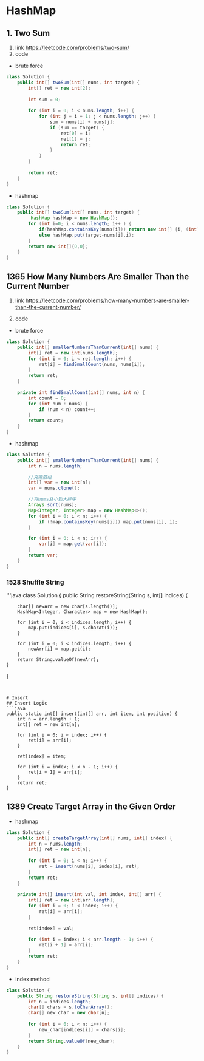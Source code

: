 # HashMap
## 1. Two Sum
1. link
https://leetcode.com/problems/two-sum/
2. code
- brute force
```java
class Solution {
    public int[] twoSum(int[] nums, int target) {
        int[] ret = new int[2];
        
        int sum = 0;
        
        for (int i = 0; i < nums.length; i++) {
            for (int j = i + 1; j < nums.length; j++) {
                sum = nums[i] + nums[j];
                if (sum == target) {
                    ret[0] = i;
                    ret[1] = j;
                    return ret;
                }
            }
        }
        
        return ret;
    }
}
```

- hashmap
```java
class Solution {
    public int[] twoSum(int[] nums, int target) {
         HashMap hashMap = new HashMap();
        for (int i=0; i < nums.length; i++ ) {
            if(hashMap.containsKey(nums[i])) return new int[] {i, (int) hashMap.get(nums[i])};
            else hashMap.put(target-nums[i],i);
        }
        return new int[]{0,0};
    }
}
```

## 1365 How Many Numbers Are Smaller Than the Current Number
1. link
https://leetcode.com/problems/how-many-numbers-are-smaller-than-the-current-number/

2. code
- brute force
```java
class Solution {
    public int[] smallerNumbersThanCurrent(int[] nums) {
        int[] ret = new int[nums.length];
        for (int i = 0; i < ret.length; i++) {
            ret[i] = findSmallCount(nums, nums[i]);
        }
        return ret;
    }
    
    private int findSmallCount(int[] nums, int n) {
        int count = 0;
        for (int num : nums) {
            if (num < n) count++;
        }
        return count;
    }
}
```

- hashmap
```java
class Solution {
    public int[] smallerNumbersThanCurrent(int[] nums) {
        int n = nums.length;

        //克隆数组
        int[] var = new int[n];
        var = nums.clone();

        //将nums从小到大排序
        Arrays.sort(nums);
        Map<Integer, Integer> map = new HashMap<>();
        for (int i = 0; i < n; i++) {
            if (!map.containsKey(nums[i])) map.put(nums[i], i);
        }

        for (int i = 0; i < n; i++) {
            var[i] = map.get(var[i]);
        }
        return var;
    }
}
```

### 1528 Shuffle String 
'''java
class Solution {
    public String restoreString(String s, int[] indices) {
        
        char[] newArr = new char[s.length()];
        HashMap<Integer, Character> map = new HashMap();
        
        for (int i = 0; i < indices.length; i++) {
            map.put(indices[i], s.charAt(i));
        }
        
        for (int i = 0; i < indices.length; i++) {
            newArr[i] = map.get(i);
        }
        return String.valueOf(newArr);
    }
}
```


# Insert
## Insert Logic
```java
public static int[] insert(int[] arr, int item, int position) {
	int n = arr.length + 1;
	int[] ret = new int[n];

	for (int i = 0; i < index; i++) {
		ret[i] = arr[i];
	}
	
	ret[index] = item;

	for (int i = index; i < n - 1; i++) {
		ret[i + 1] = arr[i];
	}
	return ret;
}
```

## 1389 Create Target Array in the Given Order
- hashmap
```java
class Solution {
    public int[] createTargetArray(int[] nums, int[] index) {
        int n = nums.length;
        int[] ret = new int[n];
        
        for (int i = 0; i < n; i++) {
            ret = insert(nums[i], index[i], ret);
        }
        return ret;
    }
    
    private int[] insert(int val, int index, int[] arr) {
        int[] ret = new int[arr.length];
        for (int i = 0; i < index; i++) {
            ret[i] = arr[i];
        }
        
        ret[index] = val;

        for (int i = index; i < arr.length - 1; i++) {
            ret[i + 1] = arr[i];
        }
        return ret;
    }
}
```

- index method
```java
class Solution {
    public String restoreString(String s, int[] indices) {
        int n = indices.length;
        char[] chars = s.toCharArray();
        char[] new_char = new char[n];
        
        for (int i = 0; i < n; i++) {
            new_char[indices[i]] = chars[i];
        }
        return String.valueOf(new_char);
    }
}
```
